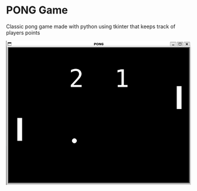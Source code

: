 # PONG Game

Classic pong game made with python using tkinter that keeps track of players points

![pong](PONG_image.png)
